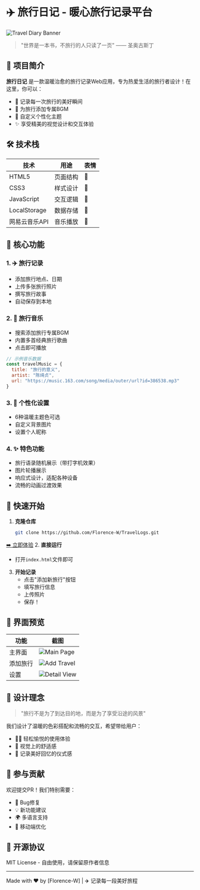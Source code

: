 
# ✈️ 旅行日记 - 暖心旅行记录平台

![Travel Diary Banner](img/homepage.jpg)

> "世界是一本书，不旅行的人只读了一页" —— 圣奥古斯丁

## 🌟 项目简介

**旅行日记** 是一款温暖治愈的旅行记录Web应用，专为热爱生活的旅行者设计！在这里，你可以：

- 📸 记录每一次旅行的美好瞬间
- 🎵 为旅行添加专属BGM
- 🎨 自定义个性化主题
- ✨ 享受精美的视觉设计和交互体验

## 🛠️ 技术栈

| 技术 | 用途 | 表情 |
|------|------|------|
| HTML5 | 页面结构 | 🔧 |
| CSS3 | 样式设计 | 🎨 |
| JavaScript | 交互逻辑 | 🧠 |
| LocalStorage | 数据存储 | 💾 |
| 网易云音乐API | 音乐播放 | 🎵 |

## 🎯 核心功能

### 1. ✈️ 旅行记录
- 添加旅行地点、日期
- 上传多张旅行照片
- 撰写旅行故事
- 自动保存到本地

### 2. 🎵 旅行音乐
- 搜索添加旅行专属BGM
- 内置多首经典旅行歌曲
- 点击即可播放

```javascript
// 示例音乐数据
const travelMusic = {
  title: "旅行的意义",
  artist: "陈绮贞",
  url: "https://music.163.com/song/media/outer/url?id=386538.mp3"
}
```

### 3. 🎨 个性化设置
- 6种温暖主题色可选
- 自定义背景图片
- 设置个人昵称

### 4. ✨ 特色功能
- 旅行语录随机展示（带打字机效果）
- 图片轮播展示
- 响应式设计，适配各种设备
- 流畅的动画过渡效果

## 🚀 快速开始

1. **克隆仓库**
   ```bash
   git clone https://github.com/Florence-W/TravelLogs.git
   ```
[➡️ 立即体验](https://Florence-W.github.io/TravelLogs/) 
2. **直接运行**
   - 打开`index.html`文件即可

3. **开始记录**
   - 点击"添加新旅行"按钮
   - 填写旅行信息
   - 上传照片
   - 保存！

## 📸 界面预览

| 功能 | 截图 |
|------|------|
| 主界面 | ![Main Page](img/homepage.jpg) |
| 添加旅行 | ![Add Travel](img/addtravel.jpg) |
| 设置 | ![Detail View](img/setting.jpg) |

## 🌈 设计理念

> "旅行不是为了到达目的地，而是为了享受沿途的风景"

我们设计了温暖的色彩搭配和流畅的交互，希望带给用户：

- 🧘‍♀️ 轻松愉悦的使用体验
- 🎨 视觉上的舒适感
- 💖 记录美好回忆的仪式感

## 🤝 参与贡献

欢迎提交PR！我们特别需要：

- 🐛 Bug修复
- 💡 新功能建议
- 🌍 多语言支持
- 📱 移动端优化

## 📜 开源协议

MIT License - 自由使用，请保留原作者信息

---

Made with ❤️ by [Florence-W] | ✈️ 记录每一段美好旅程
```